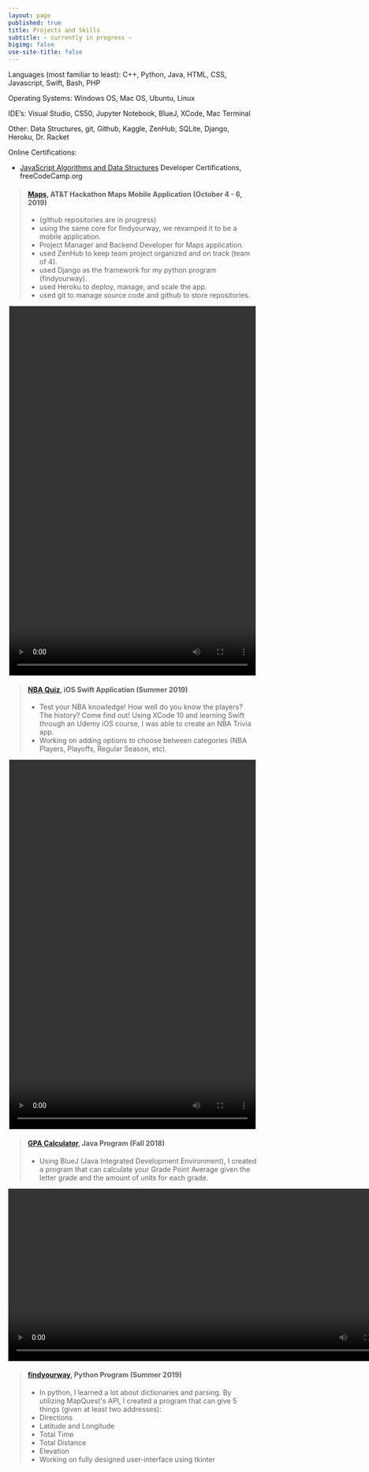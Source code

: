 ```yaml
---
layout: page
published: true
title: Projects and Skills
subtitle: ~ currently in progress ~
bigimg: false
use-site-title: false
---
```

Languages (most familiar to least): C++, Python, Java, HTML, CSS, Javascript, Swift, Bash, PHP

Operating Systems: Windows OS, Mac OS, Ubuntu, Linux

IDE’s: Visual Studio, CS50, Jupyter Notebook, BlueJ, XCode, Mac Terminal

Other: Data Structures, git, Github, Kaggle, ZenHub, SQLite, Django, Heroku, Dr. Racket

Online Certifications:
- [JavaScript Algorithms and Data Structures](https://www.freecodecamp.org/certification/kidcudihumming/javascript-algorithms-and-data-structures) Developer Certifications, freeCodeCamp.org

> #### [Maps](https://github.com/austin-keith-vigo/at-t-hackathon-back-end/issues), AT&T Hackathon Maps Mobile Application (October 4 - 6, 2019)
> - (github repositories are in progress)
> - using the same core for findyourway, we revamped it to be a mobile application.
> - Project Manager and Backend Developer for Maps application.
> - used ZenHub to keep team project organized and on track (team of 4). 
> - used Django as the framework for my python program (findyourway).
> - used Heroku to deploy, manage, and scale the app. 
> - used git to manage source code and github to store repositories.


<center>
  
<video width="500" height="750" controls>
  <source src="/img/maps.mov" type="video/mp4">
  Your browser does not support the video tag.
</video>

</center>


> #### [NBA Quiz](https://github.com/sssandan/NBA-Quiz), iOS Swift Application (Summer 2019) 
> - Test your NBA knowledge! How well do you know the players? The history? Come find out! Using XCode 10 and learning Swift through an Udemy iOS course, I was able to create an NBA Trivia app. 
> - Working on adding options to choose between categories (NBA Players, Playoffs, Regular Season, etc).

<center>
  
<video width="500" height="750" controls>
  <source src="/img/nbaquiz.mov" type="video/mp4">
  Your browser does not support the video tag.
</video>

</center>


> #### [GPA Calculator](https://github.com/sssandan/GPA-Calculator), Java Program (Fall 2018) 
> - Using BlueJ (Java Integrated Development Environment), I created a program that can calculate your Grade Point Average given the letter grade and the amount of units for each grade.


<center>
  
<video width="800" height="350" controls>
  <source src="/img/gpaCalc1.mov" type="video/mp4">
  Your browser does not support the video tag.
</video>

</center>

> #### [findyourway](https://github.com/sssandan/findyourway), Python Program (Summer 2019) 
>
> - In python, I learned a lot about dictionaries and parsing. By utilizing MapQuest's API, 
        	I created a program that can give 5 things (given at least two addresses):
> - Directions
> - Latitude and Longitude
> - Total Time
> - Total Distance
> - Elevation
> - Working on fully designed user-interface using tkinter




